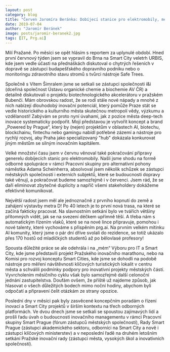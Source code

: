 ```yaml
---
layout: post
category: blog
title: "Červen Jaromíra Beránka: Dobíjecí stanice pro elektromobily, metro D a pražský inovační maraton"
date: 2019-07-04
author: "Jaromír Beránek"
image: posts/jaromir-beranek2.jpg
tags: [IT, Prg.ai] 
---
```


Milí Pražané. Po měsíci se opět hlásím s reportem za uplynulé období. Hned první červnový týden jsem se vypravil do Brna na Smart City veletrh URBIS, kde jsem vedle účasti na přednáškách diskutoval o chytrých řešeních v dopravě se zástupci budapešťského dopravního podniku nebo o monitoringu zdravotního stavu stromů s tvůrci nástroje Safe Trees.

Společně s Vítem Šimralem jsme se setkali se zástupci společnosti i&i (dceřiná společnost Ústavu organické chemie a biochemie AV ČR) a detailně diskutovali o projektu biotechnologického akcelerátoru v pražském Bubenči. Mám obrovskou radost, že se rodí stále nové nápady a mnohé z nich nabízejí dlouhodobý inovační potenciál, který pomůže Praze stát se vedle historického a kulturního města skutečnou metropolí vědy, výzkumu a vzdělanosti! Zabývám se proto nyní úvahami, jak z pozice města deep-tech inovace systematicky podpořit. Mojí představou je vytvořit koncept a brand „Powered by Prague“, který by (nejen) projektům v oblastech AI, biotechu, blockchainu, fintechu nebo gamingu nabídl potřebné zázemí a nástroje pro rychlý rozvoj, aby Praha jako specializovaný "hub" dokázala konkurovat jiným městům se silným inovačním kapitálem.

Velké množství času jsem v červnu věnoval také pokračování přípravy generelu dobíjecích stanic pro elektromobily. Našli jsme shodu na formě odborné spolupráce v rámci Pracovní skupiny pro alternativní pohony náměstka Adama Scheinherra, absolvoval jsem několik schůzek se zástupci městských společností i externích subjektů, které se budoucnosti dopravy také věnují, a pokračovat budeme samozřejmě i v červenci. Jsem rád, že se daří eliminovat zbytečné duplicity a napříč všemi stakeholdery dokážeme efektivně komunikovat.

Největší radost jsem měl ale jednoznačně z prvního kopnutí do země a zahájení výstavby metra D! Po 40 letech je to první nová trasa, na které se začíná fakticky pracovat. Na slavnostním setkání bylo ve tvářích většiny přítomných vidět, jak se na svezení déčkem upřímně těší. A třeba nám s automatickým řízením vlaků, které se na nové lince připravuje, pomohou i nové talenty, které vychováme s přispěním prg.ai. Na prvním velkém mítinku AI komunity, který jsme o pár dní dříve svolali do rezidence, se totiž ukázalo přes 170 hostů od mladičkých studentů až po bělovlasé profesory!

Spousta důležité práce se ale odehrála i na „mém“ Výboru pro IT a Smart City, kde jsme představili projekt Pražského inovačního marathonu, nebo na Komisi pro rozvoj konceptu Smart Cities, kde jsme se dohodli na podobě nástroje pro měření návštěvnosti klíčových turistických lokalit v centru města a schválili podmínky podpory pro inovativní projekty městských částí. Vyvrcholením měsíčního cyklu však bylo samozřejmě další celonoční jednání zastupitelstva. Doufám ovšem, že příště už najdeme způsob, jak hlasovat o všech důležitých bodech mimo noční hodiny, abychom byli odpočatí a připravení čelit otázkám ze strany opozice.

Poslední dny v měsíci pak byly zasvěcené koncepčním poradám o řízení inovací a Smart City projektů v širším kontextu na třech odborných platformách. Ve dvou dnech jsme se setkali se spoustou zajímavých lidí a prošli řadu úvah o budoucnosti inovačního managementu v rámci Pracovní skupiny Smart Prague (fórum zástupců městských společností), Rady Smart Prague (zástupci akademického sektoru, odborníci na Smart City a nově i zástupci klíčových ministerstev) a v neposlední řadě na druhém letošním setkání Pražské inovační rady (zástupci města, vysokých škol a inovativních společností).


